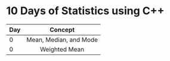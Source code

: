 # 10 Days of Statistics using C++	

| Day           | Concept                |
| ------------- |:-------------:         |
| 0             | Mean, Median, and Mode |
| 0             | Weighted Mean          |   
